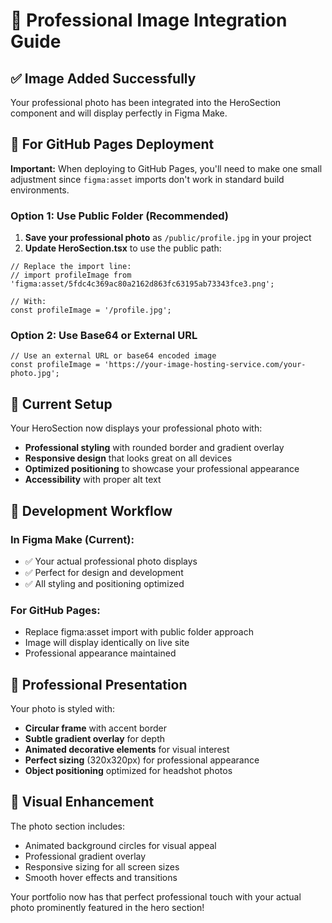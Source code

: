 # 📸 Professional Image Integration Guide

## ✅ Image Added Successfully

Your professional photo has been integrated into the HeroSection component and will display perfectly in Figma Make.

## 🚀 For GitHub Pages Deployment

**Important:** When deploying to GitHub Pages, you'll need to make one small adjustment since `figma:asset` imports don't work in standard build environments.

### Option 1: Use Public Folder (Recommended)
1. **Save your professional photo** as `/public/profile.jpg` in your project
2. **Update HeroSection.tsx** to use the public path:

```tsx
// Replace the import line:
// import profileImage from 'figma:asset/5fdc4c369ac80a2162d863fc63195ab73343fce3.png';

// With:
const profileImage = '/profile.jpg';
```

### Option 2: Use Base64 or External URL
```tsx
// Use an external URL or base64 encoded image
const profileImage = 'https://your-image-hosting-service.com/your-photo.jpg';
```

## 🎯 Current Setup

Your HeroSection now displays your professional photo with:
- **Professional styling** with rounded border and gradient overlay
- **Responsive design** that looks great on all devices  
- **Optimized positioning** to showcase your professional appearance
- **Accessibility** with proper alt text

## 🔄 Development Workflow

### In Figma Make (Current):
- ✅ Your actual professional photo displays
- ✅ Perfect for design and development
- ✅ All styling and positioning optimized

### For GitHub Pages:
- Replace figma:asset import with public folder approach
- Image will display identically on live site
- Professional appearance maintained

## 📱 Professional Presentation

Your photo is styled with:
- **Circular frame** with accent border
- **Subtle gradient overlay** for depth
- **Animated decorative elements** for visual interest
- **Perfect sizing** (320x320px) for professional appearance
- **Object positioning** optimized for headshot photos

## 🎨 Visual Enhancement

The photo section includes:
- Animated background circles for visual appeal
- Professional gradient overlay
- Responsive sizing for all screen sizes
- Smooth hover effects and transitions

Your portfolio now has that perfect professional touch with your actual photo prominently featured in the hero section!